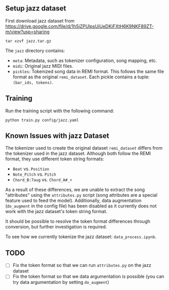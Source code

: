 ## Setup jazz dataset

First download jazz dataset from
https://drive.google.com/file/d/1h5jZPUlpsUiUeDKiFXtH6K9NKF89ZT-m/view?usp=sharing


```
tar xzvf jazz.tar.gz
```

The `jazz` directory contains:
- `meta`: Metadata, such as tokenizer configuration, song mapping, etc.
- `midi`: Original jazz MIDI files.
- `pickles`: Tokenized song data in REMI format. This follows the same file format as the original `remi_dataset`. Each pickle contains a tuple: `(bar_ids, tokens)`.

## Training

Run the training script with the following command:

```
python train.py config/jazz.yaml
```

## Known Issues with jazz Dataset

The tokenizer used to create the original dataset `remi_dataset` differs from the tokenizer used in the jazz dataset. Although both follow the REMI format, they use different token string formats:

- `Beat` vs. `Position`
- `Note_Pitch` vs. `Pitch`
- `Chord_B:7aug` vs. `Chord_A#_+`

As a result of these differences, we are unable to extract the song "attributes" using the `attributes.py` script (song attributes are a special feature used to feed the model). Additionally, data augmentation (`do_augment` in the config file) has been disabled as it currently does not work with the jazz dataset's token string format.

It should be possible to resolve the token format differences through conversion, but further investigation is required.

To see how we currently tokenize the jazz dataset: `data_process.ipynb`.


## TODO

- [ ] Fix the token format so that we can run `attributes.py` on the jazz dataset
- [ ] Fix the token format so that we data argumentation is possible (you can try data argumentation by setting `do_augment`)